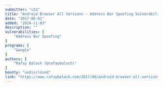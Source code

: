 ```yaml
---
submitter: "c2a"
title: "Android Browser All Versions - Address Bar Spoofing Vulnerability - CVE-2015-3830"
date: "2017-06-01"
added: "2024-11-03"
description: ""
vulnerabilities: [
    "Address Bar Spoofing"
]
programs: [
    "Google"
]
authors: [
    "Rafay Baloch (@rafaybaloch)"
]
bounty: "undisclosed"
link: "https://www.rafaybaloch.com/2017/06/android-browser-all-versions-address.html"
---
```




